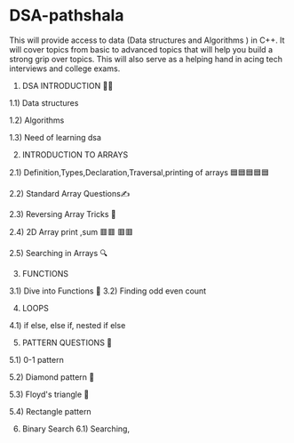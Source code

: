 # DSA-pathshala
This will provide access to data (Data structures and Algorithms ) in C++. 
It will cover topics from basic to advanced topics that will help you build a strong grip over topics.
This will also serve as a helping hand in acing tech interviews and college exams.


1) DSA INTRODUCTION 👩‍🏫
   
  1.1) Data structures
  
  1.2) Algorithms
  
  1.3) Need of learning dsa


  
2) INTRODUCTION TO ARRAYS
   
 2.1) Definition,Types,Declaration,Traversal,printing of arrays 🟦🟦🟦🟦🟦
 
 2.2) Standard Array Questions✍
 
 2.3) Reversing Array Tricks 🧐

 2.4) 2D Array print ,sum    🟥🟥
                             🟥🟥

 2.5) Searching in Arrays 🔍  



3) FUNCTIONS

 3.1) Dive into Functions 🧾
 3.2) Finding odd even count 

4) LOOPS

 4.1) if else, else if, nested if else

5) PATTERN QUESTIONS 🙌
 
5.1) 0-1 pattern

5.2) Diamond pattern 🔹

5.3) Floyd's triangle 🔺

5.4) Rectangle pattern  



6) Binary Search
6.1) Searching, 
